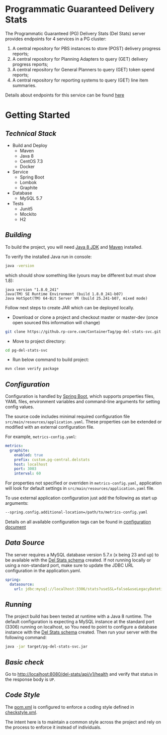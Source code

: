 # Programmatic Guaranteed Delivery Stats

The Programmatic Guaranteed (PG) Delivery Stats (Del Stats) server provides endpoints for 4 services in a PG cluster:
1. A central repository for PBS instances to store (POST) delivery progress reports;
2. A central repository for Planning Adapters to query (GET) delivery progress reports;
3. A central repository for General Planners to query (GET) token spend reports;
4. A central repository for reporting systems to query (GET) line item summaries.

Details about endpoints for this service can be found [here](docs/delivery_stats_endpoints.md)

# Getting Started
## _Technical Stack_

- Build and Deploy
  - Maven
  - Java 8
  - CentOS 7.3
  - Docker
- Service
  - Spring Boot
  - Lombok
  - Graphite
- Database
  - MySQL 5.7
- Tests
  - Junit5
  - Mockito
  - H2

## _Building_

To build the project, you will need 
[Java 8 JDK](http://www.oracle.com/technetwork/java/javase/downloads/index.html)
and [Maven](https://maven.apache.org/) installed.

To verify the installed Java run in console:
```bash
java -version
```
which should show something like (yours may be different but must show 1.8):
```
java version "1.8.0_241"
Java(TM) SE Runtime Environment (build 1.8.0_241-b07)
Java HotSpot(TM) 64-Bit Server VM (build 25.241-b07, mixed mode)
```

Follow next steps to create JAR which can be deployed locally. 
- Download or clone a project and checkout master or master-dev (once open sourced this information will change)
```bash
git clone https://github.rp-core.com/ContainerTag/pg-del-stats-svc.git
```

- Move to project directory:
```bash
cd pg-del-stats-svc
```

- Run below command to build project:
```bash
mvn clean verify package
```

## _Configuration_

Configuration is handled by [Spring Boot](https://docs.spring.io/spring-boot/docs/current/reference/html/boot-features-external-config.html), 
which supports properties files, YAML files, environment variables and command-line arguments for setting config values.

The source code includes minimal required configuration file `src/main/resources/application.yaml`.
These properties can be extended or modified with an external configuration file.

For example, `metrics-config.yaml`:
```yaml
metrics:
  graphite:
    enabled: true
    prefix: custom.pg-central.delstats
    host: localhost
    port: 3003
    interval: 60
```
For properties not specified or overriden in `metrics-config.yaml`, application will look for default settings  in `src/main/resources/application.yaml` file.

To use external application configuration just add the following as start up arguments:
```bash
--spring.config.additional-location=/path/to/metrics-config.yaml
```
Details on all available configuration tags can be found in [configuration document](docs/config-app.md)

## _Data Source_

The server requires a MySQL database version 5.7.x (x being 23 and up) to be available with the
[Del Stats schema](sql/schema.sql) created. If not running locally or using a non-standard port,
make sure to update the JDBC URL configuration in the application.yaml.

```yaml
spring:
  datasource:
    url: jdbc:mysql://localhost:3306/stats?useSSL=false&useLegacyDatetimeCode=false
```

## _Running_

The project build has been tested at runtime with a Java 8 runtime. 
The default configuration is expecting a MySQL instance at the standard port (3306) running on localhost,
so You need to point to configure a database instance with the [Del Stats schema](sql/schema.sql) created.
Then run your server with the following command:
```bash
java -jar target/pg-del-stats-svc.jar
```

## _Basic check_

Go to [http://localhost:8080/del-stats/api/v1/health](http://localhost:8080/del-stats/api/v1/health) 
and verify that status in the response body is `UP`.


## _Code Style_

The [pom.xml](pom.xml) is configured to enforce a coding style defined in [checkstyle.xml](checkstyle.xml).

The intent here is to maintain a common style across the project and rely on the process to enforce it instead of individuals.
